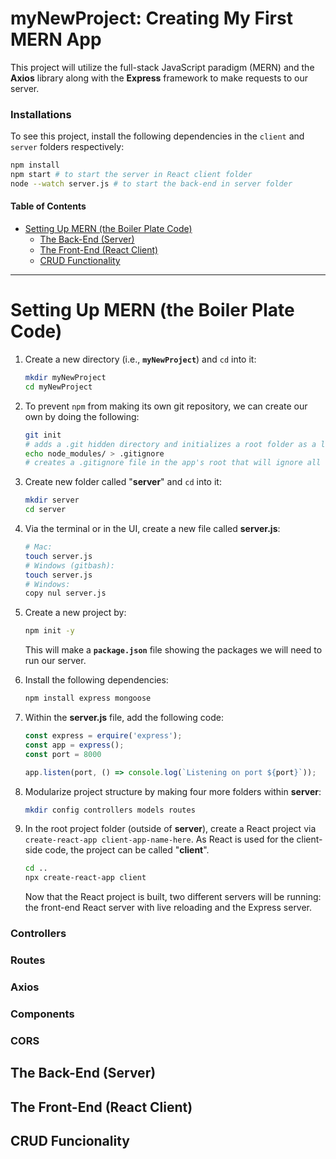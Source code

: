 # **myNewProject**: Creating My First MERN App

This project will utilize the full-stack JavaScript paradigm (MERN) and the **Axios** library along with the **Express** framework to make requests to our server.

### Installations
To see this project, install the following dependencies in the `client` and `server` folders respectively:
```bash
npm install
npm start # to start the server in React client folder
node --watch server.js # to start the back-end in server folder
```

#### Table of Contents
- [Setting Up MERN (the Boiler Plate Code)](#setting-up-mern)
    - [The Back-End (Server)](#the-back-end-server)
    - [The Front-End (React Client)](#the-front-end-react-client)
    - [CRUD Functionality](#crud-functionality)

---

# **Setting Up MERN** (the Boiler Plate Code)
1. Create a new directory (i.e., **`myNewProject`**) and `cd` into it:
    ```bash
    mkdir myNewProject
    cd myNewProject
    ```

2. To prevent `npm` from making its own git repository, we can create our own by doing the following:
    ```bash
    git init 
    # adds a .git hidden directory and initializes a root folder as a local repo
    echo node_modules/ > .gitignore 
    # creates a .gitignore file in the app's root that will ignore all node_modules
    ```

3. Create new folder called "**server**" and `cd` into it:
    ```bash
    mkdir server
    cd server
    ```

4. Via the terminal or in the UI, create a new file called **server.js**:
    ```bash
    # Mac: 
    touch server.js
    # Windows (gitbash):
    touch server.js
    # Windows: 
    copy nul server.js
    ```

5. Create a new project by:
    ```bash
    npm init -y
    ```
    This will make a **`package.json`** file showing the packages we will need to run our server.

6. Install the following dependencies:
    ```bash
    npm install express mongoose
    ```

7. Within the **server.js** file, add the following code:
    ```js
    const express = erquire('express');
    const app = express();
    const port = 8000
    
    app.listen(port, () => console.log(`Listening on port ${port}`));
    ```

8. Modularize project structure by making four more folders within **server**:
    ```bash
    mkdir config controllers models routes
    ```

9. In the root project folder (outside of **server**), create a React project via `create-react-app client-app-name-here`. As React is used for the client-side code, the project can be called "**client**".
    ```bash
    cd ..
    npx create-react-app client
    ```
    Now that the React project is built, two different servers will be running: the front-end React server with live reloading and the Express server.

### Controllers
### Routes
### Axios
### Components
### CORS

## The Back-End (Server)

## The Front-End (React Client)
## CRUD Funcionality